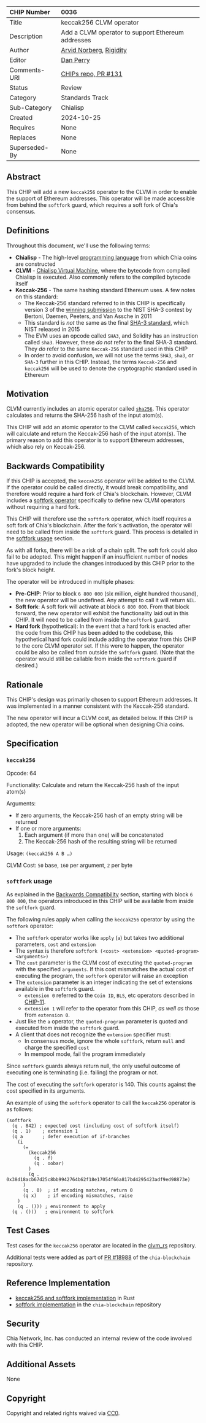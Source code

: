CHIP Number   | 0036
:-------------|:----
Title         | keccak256 CLVM operator
Description   | Add a CLVM operator to support Ethereum addresses
Author        | [Arvid Norberg](https://github.com/arvidn), [Rigidity](https://github.com/Rigidity)
Editor        | [Dan Perry](https://github.com/danieljperry)
Comments-URI  | [CHIPs repo, PR #131](https://github.com/Chia-Network/chips/pull/131)
Status        | Review
Category      | Standards Track
Sub-Category  | Chialisp
Created       | 2024-10-25
Requires      | None
Replaces      | None
Superseded-By | None

## Abstract
This CHIP will add a new `keccak256` operator to the CLVM in order to enable the support of Ethereum addresses. This operator will be made accessible from behind the `softfork` guard, which requires a soft fork of Chia's consensus.

## Definitions

Throughout this document, we'll use the following terms:
* **Chialisp** - The high-level [programming language](https://chialisp.com/) from which Chia coins are constructed
* **CLVM** - [Chialisp Virtual Machine](https://chialisp.com/clvm), where the bytecode from compiled Chialisp is executed. Also commonly refers to the compiled bytecode itself
* **Keccak-256** - The same hashing standard Ethereum uses. A few notes on this standard:
  * The Keccak-256 standard referred to in this CHIP is specifically version 3 of the [winning submission](https://keccak.team/files/Keccak-submission-3.pdf) to the NIST SHA-3 contest by Bertoni, Daemen, Peeters, and Van Assche in 2011
  * This standard is _not_ the same as the final [SHA-3 standard](https://en.wikipedia.org/wiki/SHA-3), which NIST released in 2015
  * The EVM uses an opcode called `SHA3`, and Solidity has an instruction called `sha3`. However, these _do not_ refer to the final SHA-3 standard. They _do_ refer to the same `Keccak-256` standard used in this CHIP
  * In order to avoid confusion, we will not use the terms `SHA3`, `sha3`, or `SHA-3` further in this CHIP. Instead, the terms `Keccak-256` and `keccak256` will be used to denote the cryptographic standard used in Ethereum

## Motivation

CLVM currently includes an atomic operator called [`sha256`](https://chialisp.com/operators/#atoms). This operator calculates and returns the SHA-256 hash of the input atom(s).

This CHIP will add an atomic operator to the CLVM called `keccak256`, which will calculate and return the Keccak-256 hash of the input atom(s). The primary reason to add this operator is to support Ethereum addresses, which also rely on Keccak-256.

## Backwards Compatibility

If this CHIP is accepted, the `keccak256` operator will be added to the CLVM. If the operator could be called directly, it would break compatibility, and therefore would require a hard fork of Chia's blockchain. However, CLVM includes a [softfork operator](https://chialisp.com/operators/#softfork) specifically to define new CLVM operators without requiring a hard fork.

This CHIP will therefore use the `softfork` operator, which itself requires a soft fork of Chia's blockchain. After the fork's activation, the operator will need to be called from inside the `softfork` guard. This process is detailed in the [softfork usage](#softfork-usage) section.

As with all forks, there will be a risk of a chain split. The soft fork could also fail to be adopted. This might happen if an insufficient number of nodes have upgraded to include the changes introduced by this CHIP prior to the fork's block height.

The operator will be introduced in multiple phases:
* **Pre-CHIP**: Prior to block `6 800 000` (six million, eight hundred thousand), the new operator will be undefined. Any attempt to call it will return `NIL`.
* **Soft fork**: A soft fork will activate at block `6 800 000`. From that block forward, the new operator will exhibit the functionality laid out in this CHIP. It will need to be called from inside the `softfork` guard. 
* **Hard fork** (hypothetical): In the event that a hard fork is enacted after the code from this CHIP has been added to the codebase, this hypothetical hard fork could include adding the operator from this CHIP to the core CLVM operator set. If this were to happen, the operator could be also be called from outside the `softfork` guard. (Note that the operator would still be callable from inside the `softfork` guard if desired.)

## Rationale

This CHIP's design was primarily chosen to support Ethereum addresses. It was implemented in a manner consistent with the Keccak-256 standard.

The new operator will incur a CLVM cost, as detailed below. If this CHIP is adopted, the new operator will be optional when designing Chia coins.

## Specification

### `keccak256`

Opcode: 64

Functionality: Calculate and return the Keccak-256 hash of the input atom(s)

Arguments:
* If zero arguments, the Keccak-256 hash of an empty string will be returned
* If one or more arguments:
  1. Each argument (if more than one) will be concatenated
  2. The Keccak-256 hash of the resulting string will be returned

Usage: `(keccak256 A B …)`

CLVM Cost: `50` base, `160` per argument, `2` per byte

### `softfork` usage

As explained in the [Backwards Compatibility](#backwards-compatibility) section, starting with block `6 800 000`, the operators introduced in this CHIP will be available from inside the `softfork` guard.

The following rules apply when calling the `keccak256` operator by using the `softfork` operator:
* The `softfork` operator works like `apply` (`a`) but takes two additional parameters, `cost` and `extension`
* The syntax is therefore `softfork (<cost> <extension> <quoted-program> <arguments>)`
* The `cost` parameter is the CLVM cost of executing the `quoted-program` with the specified `arguments`. If this cost mismatches the actual cost of executing the program, the `softfork` operator will raise an exception
* The `extension` parameter is an integer indicating the set of extensions available in the `softfork` guard. 
  * `extension 0` referred to the `Coin ID`, `BLS`, etc operators described in [CHIP-11](https://github.com/Chia-Network/chips/blob/main/CHIPs/chip-0011.md).
  * `extension 1` will refer to the operator from this CHIP, _as well as_ those from `extension 0`.
* Just like the `a` operator, the `quoted-program` parameter is quoted and executed from inside the `softfork` guard.
* A client that does not recognize the `extension` specifier must:
  * In consensus mode, ignore the whole `softfork`, return `null` and charge the specified `cost`
  * In mempool mode, fail the program immediately

Since `softfork` guards always return null, the only useful outcome of executing one is terminating (i.e. failing) the program or not.

The cost of executing the `softfork` operator is 140. This counts against the cost specified in its arguments.

An example of using the `softfork` operator to call the `keccak256` operator is as follows:

```
(softfork
  (q . 842) ; expected cost (including cost of softfork itself)
  (q . 1)    ; extension 1
  (q a       ; defer execution of if-branches
    (i
      (=
        (keccak256
          (q . f)
          (q . oobar)
        )
        (q . 0x38d18acb67d25c8bb9942764b62f18e17054f66a817bd4295423adf9ed98873e)
      )
      (q . 0)  ; if encoding matches, return 0
      (q x)    ; if encoding mismatches, raise
    )
    (q . ())) ; environment to apply
  (q . ()))   ; environment to softfork
```

## Test Cases

Test cases for the `keccak256` operator are located in the [clvm_rs](https://github.com/Chia-Network/clvm_rs/blob/0e12fd49da962365e409a4d889c618b854ee34b3/op-tests/test-keccak256.txt) repository.

Additional tests were added as part of [PR #18988](https://github.com/Chia-Network/chia-blockchain/pull/18988) of the `chia-blockchain` repository.

## Reference Implementation

* [keccak256 and softfork implementation](https://github.com/Chia-Network/clvm_rs/pull/489/files) in Rust
* [softfork implementation](https://github.com/Chia-Network/chia-blockchain/pull/18988/files) in the `chia-blockchain` repository

## Security

Chia Network, Inc. has conducted an internal review of the code involved with this CHIP.

## Additional Assets

None

## Copyright
Copyright and related rights waived via [CC0](https://creativecommons.org/publicdomain/zero/1.0/).




